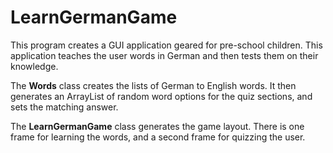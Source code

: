 # LearnGermanGame

This program creates a GUI application geared for pre-school children. This application teaches the user words in German and then tests them on their knowledge.

The <strong>Words</strong> class creates the lists of German to English words. It then generates an ArrayList of random word options for the quiz sections, and sets the matching answer.

The <strong>LearnGermanGame</strong> class generates the game layout. There is one frame for learning the words, and a second frame for quizzing the user. 
